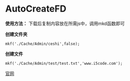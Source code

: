 # AutoCreateFD

**使用方法：**
下载后复制内容放在所需js中，调用mkd函数即可

**创建文件夹**
```
mkf('./Cache/Admin/ceshi',false);
```
**创建文件**
```
mkf('./Cache/Admin/test/test.txt','www.i5code.com');
```

[官网](http://www.i5code.com/shows-6-84.shtml)
